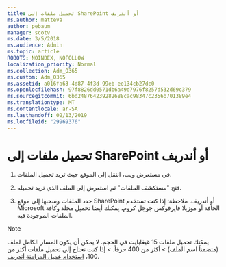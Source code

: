 ```yaml
---
title: تحميل ملفات إلى SharePoint أو أندريف
ms.author: matteva
author: pebaum
manager: scotv
ms.date: 3/5/2018
ms.audience: Admin
ms.topic: article
ROBOTS: NOINDEX, NOFOLLOW
localization_priority: Normal
ms.collection: Adm_O365
ms.custom: Adm_O365
ms.assetid: a016fa63-4d87-4f3d-99eb-ee134cb27dc0
ms.openlocfilehash: 97f8826dd0571db6a49d7976f8257d532d69c379
ms.sourcegitcommit: 6bd248764239282688cac98347c2356b701389e4
ms.translationtype: MT
ms.contentlocale: ar-SA
ms.lasthandoff: 02/13/2019
ms.locfileid: "29969376"
---
```

# <a name="upload-files-to-onedrive-or-sharepoint"></a>تحميل ملفات إلى SharePoint أو أندريف

1. في مستعرض ويب، انتقل إلى الموقع حيث تريد تحميل الملفات.
    
2. فتح "مستكشف الملفات" ثم استعرض إلى الملف الذي تريد تحميله.
    
3. حدد الملفات وسحبها إلى موقع SharePoint أو أندريف. ملاحظة: إذا كنت تستخدم Microsoft الحافة أو موزيلا فايرفوكس جوجل كروم، يمكنك أيضا تحميل مجلد وكافة الملفات الموجودة فيه.
    
> [!NOTE]
>  يمكنك تحميل ملفات 15 غيغابايت في الحجم. لا يمكن أن يكون المسار الكامل لملف (متضمناً اسم الملف) > أكثر من 400 حرفاً. > إذا كنت تحتاج إلى تحميل ملفات أكثر من 100، [استخدام عميل المزامنة أندريف](https://go.microsoft.com/fwlink/?linkid=866427). 
  

